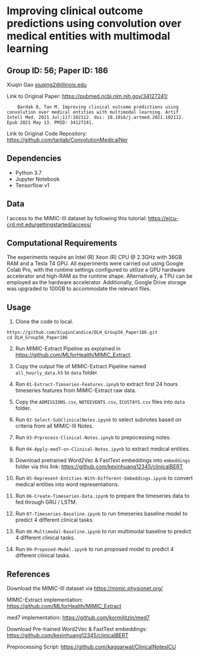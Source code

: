 # Improving clinical outcome predictions using convolution over medical entities with multimodal learning

## Group ID: 56; Paper ID: 186
Xiuqin Gao 
xiuqing2@illinois.edu

Link to Original Paper: https://pubmed.ncbi.nlm.nih.gov/34127241/

        Bardak B, Tan M. Improving clinical outcome predictions using convolution over medical entities with multimodal learning. Artif Intell Med. 2021 Jul;117:102112. doi: 10.1016/j.artmed.2021.102112. Epub 2021 May 13. PMID: 34127241.


Link to Original Code Repository: https://github.com/tanlab/ConvolutionMedicalNer

## Dependencies

* Python 3.7
* Jupyter Notebook
* Tensorflow v1

## Data
I access to the MIMIC-III dataset by following this tutorial: https://eicu-crd.mit.edu/gettingstarted/access/

## Computational Requirements
The experiments require an Intel (R) Xeon (R) CPU @ 2.3GHz with 36GB RAM and a Tesla T4 GPU. All experiments were carried out using Google Colab Pro, with the runtime settings configured to utilize a GPU hardware accelerator and high-RAM as the runtime shape. Alternatively, a TPU can be employed as the hardware accelerator. Additionally, Google Drive storage was upgraded to 100GB to accommodate the relevant files.

## Usage

1. Clone the code to local.   
```
https://github.com/XiuqinCandice/DLH_Group56_Paper186.git
cd DLH_Group56_Paper186
```
2. Run MIMIC-Extract Pipeline as explained in https://github.com/MLforHealth/MIMIC_Extract.   

3. Copy the output file of MIMIC-Extract Pipeline named `all_hourly_data.h5` to `data` folder.

4. Run `01-Extract-Timseries-Features.ipnyb` to extract first 24 hours timeseries features from MIMIC-Extract raw data.

5. Copy the `ADMISSIONS.csv`, `NOTEEVENTS.csv`, `ICUSTAYS.csv` files into `data` folder. 

6. Run `02-Select-SubClinicalNotes.ipynb` to select subnotes based on criteria from all MIMIC-III Notes.

7. Run `03-Prprocess-Clinical-Notes.ipnyb` to prepocessing notes.

8. Run `04-Apply-med7-on-Clinical-Notes.ipynb` to extract medical entities.

9. Download pretrained Word2Vec & FastText embeddings into `embeddings` folder via this link: https://github.com/kexinhuang12345/clinicalBERT

10. Run `05-Represent-Entities-With-Different-Embeddings.ipynb` to convert medical entities into word representations.

11. Run `06-Create-Timeseries-Data.ipynb` to prepare the timeseries data to fed through GRU / LSTM.

12. Run `07-Timeseries-Baseline.ipynb` to run timeseries baseline model to predict 4 different clinical tasks.

13. Run `08-Multimodal-Baseline.ipynb` to run multimodal baseline to predict 4 different clinical tasks.
    
14. Run `09-Proposed-Model.ipynb` to run proposed model to predict 4 different clinical tasks.

## References

Download the MIMIC-III dataset via https://mimic.physionet.org/

MIMIC-Extract implementation: https://github.com/MLforHealth/MIMIC_Extract

med7 implementation: https://github.com/kormilitzin/med7

Download Pre-trained Word2Vec & FastText embeddings: https://github.com/kexinhuang12345/clinicalBERT

Preprocessing Script: https://github.com/kaggarwal/ClinicalNotesICU
